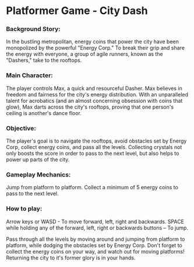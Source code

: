 # Platformer Game - City Dash

### Background Story:

In the bustling metropolitan, energy coins that power the city have been monopolized by the powerful "Energy Corp." To break their grip and share the energy with everyone, a group of agile runners, known as the "Dashers," take to the rooftops.

### Main Character:

The player controls Max, a quick and resourceful Dasher. Max believes in freedom and fairness for the city's energy distribution. With an unparalleled talent for acrobatics (and an almost concerning obsession with coins that glow), Max darts across the city's rooftops, proving that one person's ceiling is another's dance floor.

### Objective:

The player's goal is to navigate the rooftops, avoid obstacles set by Energy Corp, collect energy coins, and pass all the levels. Collecting crystals not only boosts the score in order to pass to the next level, but also helps to power up parts of the city.

### Gameplay Mechanics:

Jump from platform to platform.
Collect a minimum of 5 energy coins to pass to the next level.

### How to play:
Arrow keys or WASD - To move forward, left, right and backwards.
SPACE while holding any of the forward, left, right or backwards buttons – To jump.

Pass through all the levels by moving around and jumping from platform to platform, while dodging the obstacles set by Energy Corp. Don't forget to collect the energy coins on your way, and watch out for moving platforms! Returning the city to it's former glory is in your hands.
